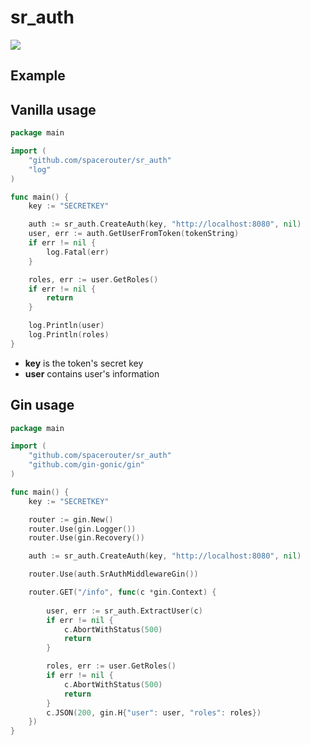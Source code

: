 # sr_auth

[![](https://goreportcard.com//badge/github.com/SpaceRouter/sr_auth)](https://goreportcard.com/report/github.com/SpaceRouter/sr_auth)

## Example

## Vanilla usage

```go
package main

import (
	"github.com/spacerouter/sr_auth"
	"log"
)

func main() {
	key := "SECRETKEY"

	auth := sr_auth.CreateAuth(key, "http://localhost:8080", nil)
	user, err := auth.GetUserFromToken(tokenString)
	if err != nil {
		log.Fatal(err)
	}

	roles, err := user.GetRoles()
	if err != nil {
		return
	}

	log.Println(user)
	log.Println(roles)
}
```

- **key** is the token's secret key
- **user** contains user's information

## Gin usage

```go
package main

import (
	"github.com/spacerouter/sr_auth"
	"github.com/gin-gonic/gin"
)

func main() {
	key := "SECRETKEY"

	router := gin.New()
	router.Use(gin.Logger())
	router.Use(gin.Recovery())

	auth := sr_auth.CreateAuth(key, "http://localhost:8080", nil)

	router.Use(auth.SrAuthMiddlewareGin())

	router.GET("/info", func(c *gin.Context) {
		
		user, err := sr_auth.ExtractUser(c)
		if err != nil {
			c.AbortWithStatus(500)
			return
		}

		roles, err := user.GetRoles()
		if err != nil {
			c.AbortWithStatus(500)
			return
		}
		c.JSON(200, gin.H{"user": user, "roles": roles})
	})
}
```